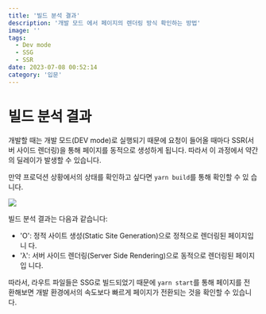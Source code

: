 ```yaml
---
title: '빌드 분석 결과'
description: '개발 모드 에서 페이지의 렌더링 방식 확인하는 방법'
image: ''
tags:
  - Dev mode
  - SSG
  - SSR
date: 2023-07-08 00:52:14
category: '입문'
---
```


# 빌드 분석 결과

개발할 때는 개발 모드(DEV mode)로 실행되기 때문에 요청이 들어올 때마다 SSR(서버
사이드 렌더링)을 통해 페이지를 동적으로 생성하게 됩니다. 따라서 이 과정에서 약간
의 딜레이가 발생할 수 있습니다.

만약 프로덕션 상황에서의 상태를 확인하고 싶다면 `yarn build`를 통해 확인할 수 있
습니다.

![](https://i.imgur.com/xXQQmco.png)

빌드 분석 결과는 다음과 같습니다:

- 'O': 정적 사이트 생성(Static Site Generation)으로 정적으로 렌더링된 페이지입니
  다.
- 'λ': 서버 사이드 렌더링(Server Side Rendering)으로 동적으로 렌더링된 페이지입
  니다.

따라서, 라우트 파일들은 SSG로 빌드되었기 때문에 `yarn start`를 통해 페이지를 전
환해보면 개발 환경에서의 속도보다 빠르게 페이지가 전환되는 것을 확인할 수 있습니
다.
